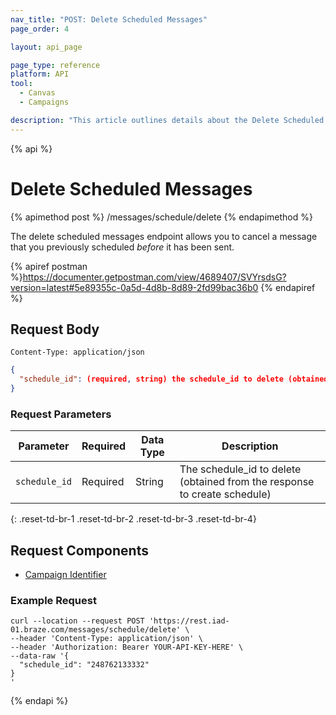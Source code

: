 ```yaml
---
nav_title: "POST: Delete Scheduled Messages"
page_order: 4

layout: api_page

page_type: reference
platform: API
tool:
  - Canvas
  - Campaigns

description: "This article outlines details about the Delete Scheduled Messages Braze endpoint."
---
```

{% api %}
# Delete Scheduled Messages
{% apimethod post %}
/messages/schedule/delete
{% endapimethod %}

The delete scheduled messages endpoint allows you to cancel a message that you previously scheduled _before_ it has been sent.

{% apiref postman %}https://documenter.getpostman.com/view/4689407/SVYrsdsG?version=latest#5e89355c-0a5d-4d8b-8d89-2fd99bac36b0 {% endapiref %}

## Request Body

```
Content-Type: application/json
```

```json
{
  "schedule_id": (required, string) the schedule_id to delete (obtained from the response to create schedule)
}
```

### Request Parameters

| Parameter | Required | Data Type | Description |
| --------- | ---------| --------- | ----------- |
| `schedule_id` | Required | String | The schedule_id to delete (obtained from the response to create schedule) |
{: .reset-td-br-1 .reset-td-br-2 .reset-td-br-3  .reset-td-br-4}

## Request Components
- [Campaign Identifier]({{site.baseurl}}/api/identifier_types/)

### Example Request
```
curl --location --request POST 'https://rest.iad-01.braze.com/messages/schedule/delete' \
--header 'Content-Type: application/json' \
--header 'Authorization: Bearer YOUR-API-KEY-HERE' \
--data-raw '{
  "schedule_id": "248762133332"
}
'
```

{% endapi %}
